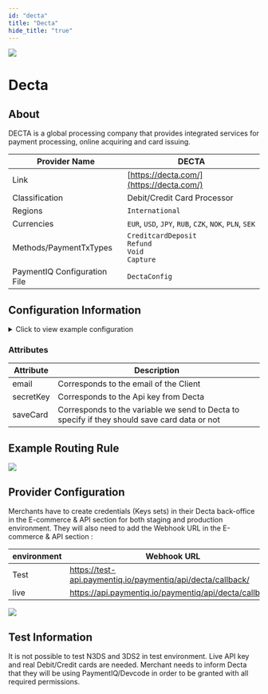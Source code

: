 ```yaml
--- 
id: "decta" 
title: "Decta"
hide_title: "true"
---
```

 
![](/img/providers/logos/Decta.png)

# Decta

## About
DECTA is a global processing company that provides integrated services for payment processing, online acquiring and card issuing.

| Provider Name                | DECTA                                                         |
|------------------------------|---------------------------------------------------------------|
| Link                         | [https://decta.com/](https://decta.com/)                      |
| Classification               | Debit/Credit Card Processor                                   |
| Regions                      | `International`                                               |
| Currencies                   | `EUR`, `USD`, `JPY`, `RUB`, `CZK`, `NOK`, `PLN`, `SEK`        |
| Methods/PaymentTxTypes       | `CreditcardDeposit`<br/> `Refund` <br/> `Void`<br/> `Capture` |
| PaymentIQ Configuration File | `DectaConfig`                                                 |


## Configuration Information

<details>
<summary>Click to view example configuration</summary>
<br/>

```xml
<com.devcode.paymentiq.integration.decta.DectaConfig>
  <enabled>true</enabled>
  <useViqProxy>true</useViqProxy>
  <accounts>
    <entry>
      <string>default</string>
      <account>
        <secretKey>???</secretKey>
         <email>???</email>
        <supportedCurrencies>RUB|USD|EUR|JPY|CZK|NOK|PLN|SEK</supportedCurrencies>
        <serviceEndpoint>https://gate.decta.com/api/v0.6/orders/</serviceEndpoint>
        <productName>test</productName>
       <mcc>7995</mcc>
      <merchantCountry>SWE</merchantCountry>
     <merchantUrl>http://www.example.com</merchantUrl>
      <merchantName>Test merchant</merchantName>
       <authType>PRE_AUTH</authType>
         <!--
         <authType>AUTH_CAPTURE</authType>
        <authType>PRE_AUTH</authType>
        <authType>FINAL_AUTH</authType>
        -->
      </account>
    </entry>
  </accounts>
  <saveCard>false</saveCard>
  <testMode>false</testMode>
</com.devcode.paymentiq.integration.decta.DectaConfig>
```

</details>

### Attributes

| Attribute | Description                                                                                  |
|-----------|----------------------------------------------------------------------------------------------|
| email     | Corresponds to the email of the Client                                                       |
| secretKey | Corresponds to the Api key from Decta                                                        |
| saveCard  | Corresponds to the variable we send to Decta to specify if they should save card data or not |

## Example Routing Rule
![](/img/providers/routing/DectaRouting.png)

## Provider Configuration

Merchants have to create credentials (Keys sets) in their Decta back-office in the E-commerce & API section for both staging and production environment.
They will also need to add the Webhook URL in the E-commerce & API section :

| environment | Webhook URL                                                 |
|-------------|-------------------------------------------------------------|
| Test        | https://test-api.paymentiq.io/paymentiq/api/decta/callback/ |
| live        | https://api.paymentiq.io/paymentiq/api/decta/callback/      |


![](/img/providers/Decta.png)

## Test Information

It is not possible to test N3DS and 3DS2 in test environment. Live API key and real Debit/Credit cards are needed.
Merchant needs to inform Decta that they will be using PaymentIQ/Devcode in order to be granted with all required permissions.



